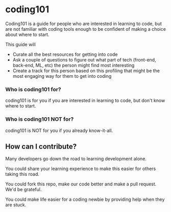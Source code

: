 # coding101

Coding101 is a guide for people who are interested in learning to code, but are not familiar with coding tools enough to be confident of making a choice about where to start.

This guide will

- Curate all the best resources for getting into code
- Ask a couple of questions to figure out what part of tech (front-end, back-end, ML, etc) the person might find most interesting
- Create a track for this person based on this profiling that might be the most engaging way for them to get into coding

### Who is coding101 for?

coding101 is for you if you are interested in learning to code, but don't know where to start.

### Who is coding101 NOT for?

coding101 is NOT for you if you already know-it-all.

## How can I contribute?

Many developers go down the road to learning development alone. 

You could share your learning experience to make this easier for others taking this road.

You could fork this repo, make our code better and make a pull request. We'd be grateful.

You could make life easier for a coding newbie by providing help when they are stuck.